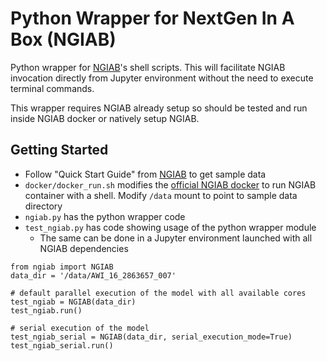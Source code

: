 # Python Wrapper for NextGen In A Box (NGIAB)
Python wrapper for [NGIAB](https://github.com/CIROH-UA/NGIAB-CloudInfra/tree/main)'s shell scripts. This will facilitate NGIAB invocation directly from Jupyter environment without the need to execute terminal commands.

This wrapper requires NGIAB already setup so should be tested and run inside NGIAB docker or natively setup NGIAB.

## Getting Started
 - Follow "Quick Start Guide" from [NGIAB](https://github.com/CIROH-UA/NGIAB-CloudInfra/tree/main) to get sample data
 - `docker/docker_run.sh` modifies the [official NGIAB docker](https://github.com/CIROH-UA/NGIAB-CloudInfra/blob/main/docker/Dockerfile) to run NGIAB container with a shell. Modify `/data` mount to point to sample data directory
 - `ngiab.py` has the python wrapper code
 - `test_ngiab.py` has code showing usage of the python wrapper module
    - The same can be done in a Jupyter environment launched with all NGIAB dependencies
```
from ngiab import NGIAB
data_dir = '/data/AWI_16_2863657_007'

# default parallel execution of the model with all available cores
test_ngiab = NGIAB(data_dir)
test_ngiab.run()

# serial execution of the model
test_ngiab_serial = NGIAB(data_dir, serial_execution_mode=True)
test_ngiab_serial.run()
```